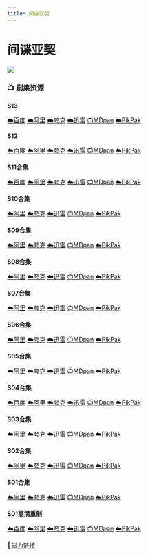 ```yaml
---
title: 间谍亚契
---
```


# 间谍亚契
![](/assets/image/间谍亚契.jpg)

### 📺 剧集资源

**S13** <Badge type="tip" text="网飞官中" />

[☁️百度](https://pan.baidu.com/s/182s-bAXZEtH35CwrYw8LpQ?pwd=s8sq)  [☁️阿里](https://www.aliyundrive.com/s/2iwqcH5UVW2)  [☁️夸克](https://pan.quark.cn/s/ab409e750646)  [☁️迅雷](https://pan.xunlei.com/s/VNnhCqVA6WxXC_eOBiyJ5LhJA1?pwd=6yt9#)  [📺MDpan](https://pan.mdsub.top/zh-CN/%E9%97%B4%E8%B0%8D%E4%BA%9A%E5%A5%91/)  [☁️PikPak](https://mypikpak.com/s/VNmWORQrPp2tU0AMeCpmtjT8o1)

**S12** <Badge type="warning" text="漫迪MDsub" /> <Badge type="tip" text="网飞官中" />

[☁️百度](https://pan.baidu.com/s/1TmN-Pi2IstKAQ3jjHXHWlA?pwd=9ryf)  [☁️阿里](https://www.aliyundrive.com/s/2iwqcH5UVW2)  [☁️夸克](https://pan.quark.cn/s/ab409e750646)  [☁️迅雷](https://pan.xunlei.com/s/VNnhCth-NHs2eqzeLKvZ3reEA1?pwd=sup3#)  [📺MDpan](https://pan.mdsub.top/zh-CN/%E9%97%B4%E8%B0%8D%E4%BA%9A%E5%A5%91/)  [☁️PikPak](https://mypikpak.com/s/VNmWORQrPp2tU0AMeCpmtjT8o1)

**S11合集** <Badge type="warning" text="漫迪MDsub" />

[☁️百度](https://pan.baidu.com/s/10kfz9SUeA4CiSwjASlPXuQ?pwd=gs5h)  [☁️阿里](https://www.aliyundrive.com/s/2iwqcH5UVW2)  [☁️夸克](https://pan.quark.cn/s/ab409e750646)  [☁️迅雷](https://pan.xunlei.com/s/VNnhCxcmxzc0mf6COBL26RnyA1?pwd=ivy2#)  [📺MDpan](https://pan.mdsub.top/zh-CN/%E9%97%B4%E8%B0%8D%E4%BA%9A%E5%A5%91/)  [☁️PikPak](https://mypikpak.com/s/VNmWORQrPp2tU0AMeCpmtjT8o1)

**S10合集** <Badge type="warning" text="漫迪MDsub" />

[☁️阿里](https://www.aliyundrive.com/s/2iwqcH5UVW2)  [☁️夸克](https://pan.quark.cn/s/ab409e750646)  [☁️迅雷](https://pan.xunlei.com/s/VNnhDblWPvig4EHVzzy71PAGA1?pwd=paes#)  [📺MDpan](https://pan.mdsub.top/zh-CN/%E9%97%B4%E8%B0%8D%E4%BA%9A%E5%A5%91/)  [☁️PikPak](https://mypikpak.com/s/VNmWORQrPp2tU0AMeCpmtjT8o1)

**S09合集** <Badge type="warning" text="漫迪MDsub" />

[☁️阿里](https://www.aliyundrive.com/s/2iwqcH5UVW2)  [☁️夸克](https://pan.quark.cn/s/ab409e750646)  [☁️迅雷](https://pan.xunlei.com/s/VNnhDZUS033Ge88FC4P3KL92A1?pwd=uie8#)  [📺MDpan](https://pan.mdsub.top/zh-CN/%E9%97%B4%E8%B0%8D%E4%BA%9A%E5%A5%91/)  [☁️PikPak](https://mypikpak.com/s/VNmWORQrPp2tU0AMeCpmtjT8o1)

**S08合集** <Badge type="warning" text="漫迪MDsub" />

[☁️阿里](https://www.aliyundrive.com/s/2iwqcH5UVW2)  [☁️夸克](https://pan.quark.cn/s/ab409e750646)  [☁️迅雷](https://pan.xunlei.com/s/VNnhDVx1gIXcHGWlwnCiT5Z8A1?pwd=ruww#)  [📺MDpan](https://pan.mdsub.top/zh-CN/%E9%97%B4%E8%B0%8D%E4%BA%9A%E5%A5%91/)  [☁️PikPak](https://mypikpak.com/s/VNmWORQrPp2tU0AMeCpmtjT8o1)

**S07合集** <Badge type="warning" text="漫迪MDsub" />

[☁️阿里](https://www.aliyundrive.com/s/2iwqcH5UVW2)  [☁️夸克](https://pan.quark.cn/s/ab409e750646)  [☁️迅雷](https://pan.xunlei.com/s/VNnhDSUDr8hDFyVj4Ow7LvxkA1?pwd=duax#)  [📺MDpan](https://pan.mdsub.top/zh-CN/%E9%97%B4%E8%B0%8D%E4%BA%9A%E5%A5%91/)  [☁️PikPak](https://mypikpak.com/s/VNmWORQrPp2tU0AMeCpmtjT8o1)

**S06合集** <Badge type="tip" text="人人YYeTs" />

[☁️阿里](https://www.aliyundrive.com/s/2iwqcH5UVW2)  [☁️夸克](https://pan.quark.cn/s/ab409e750646)  [☁️迅雷](https://pan.xunlei.com/s/VNnhDO6hFOS_WhBc_ZmHAbioA1?pwd=ssm5#)  [📺MDpan](https://pan.mdsub.top/zh-CN/%E9%97%B4%E8%B0%8D%E4%BA%9A%E5%A5%91/)  [☁️PikPak](https://mypikpak.com/s/VNmWORQrPp2tU0AMeCpmtjT8o1)

**S05合集** <Badge type="warning" text="漫迪MDsub" />

[☁️阿里](https://www.aliyundrive.com/s/2iwqcH5UVW2)  [☁️夸克](https://pan.quark.cn/s/ab409e750646)  [☁️迅雷](https://pan.xunlei.com/s/VNnhDK5q_lZK1r2qLZH1-61gA1?pwd=giu5#)  [📺MDpan](https://pan.mdsub.top/zh-CN/%E9%97%B4%E8%B0%8D%E4%BA%9A%E5%A5%91/)  [☁️PikPak](https://mypikpak.com/s/VNmWORQrPp2tU0AMeCpmtjT8o1)

**S04合集** <Badge type="warning" text="漫迪MDsub" /><Badge type="tip" text="DomLih译制" />

[☁️百度](https://pan.baidu.com/s/1-Ybr1NlpLqxgjPEXybdDdQ?pwd=33nm)  [☁️阿里](https://www.aliyundrive.com/s/2iwqcH5UVW2)  [☁️夸克](https://pan.quark.cn/s/ab409e750646)  [☁️迅雷](https://pan.xunlei.com/s/VNnhDGgZEAAr54C6qUJuYxyxA1?pwd=5784#)  [📺MDpan](https://pan.mdsub.top/zh-CN/%E9%97%B4%E8%B0%8D%E4%BA%9A%E5%A5%91/)  [☁️PikPak](https://mypikpak.com/s/VNmWORQrPp2tU0AMeCpmtjT8o1)

**S03合集** <Badge type="warning" text="漫迪MDsub" /><Badge type="tip" text="DomLih译制" />

[☁️阿里](https://www.aliyundrive.com/s/2iwqcH5UVW2)  [☁️夸克](https://pan.quark.cn/s/ab409e750646)  [☁️迅雷](https://pan.xunlei.com/s/VNnhDDHvNHs2eqzeLKvZ3vSZA1?pwd=6b8m#)  [📺MDpan](https://pan.mdsub.top/zh-CN/%E9%97%B4%E8%B0%8D%E4%BA%9A%E5%A5%91/)  [☁️PikPak](https://mypikpak.com/s/VNmWORQrPp2tU0AMeCpmtjT8o1)

**S02合集** <Badge type="warning" text="漫迪MDsub" />

[☁️阿里](https://www.aliyundrive.com/s/2iwqcH5UVW2)  [☁️夸克](https://pan.quark.cn/s/ab409e750646)  [☁️迅雷](https://pan.xunlei.com/s/VNnhD9CAuZa9f1p7PuoM4ZbSA1?pwd=p9ej#)  [📺MDpan](https://pan.mdsub.top/zh-CN/%E9%97%B4%E8%B0%8D%E4%BA%9A%E5%A5%91/)  [☁️PikPak](https://mypikpak.com/s/VNmWORQrPp2tU0AMeCpmtjT8o1)

**S01合集** <Badge type="warning" text="Girlsleft译制" /><Badge type="tip" text="人人YYeTs" />

[☁️阿里](https://www.aliyundrive.com/s/2iwqcH5UVW2)  [☁️夸克](https://pan.quark.cn/s/ab409e750646)  [☁️迅雷](https://pan.xunlei.com/s/VNnhD5JamkP7O8i9z1ArBIQKA1?pwd=xgbi#)  [📺MDpan](https://pan.mdsub.top/zh-CN/%E9%97%B4%E8%B0%8D%E4%BA%9A%E5%A5%91/)  [☁️PikPak](https://mypikpak.com/s/VNmWORQrPp2tU0AMeCpmtjT8o1)

**S01高清重制** <Badge type="warning" text="漫迪MDsub" />

[☁️百度](https://pan.baidu.com/s/1JAq54wtHlG8cxanfFydb_A?pwd=aym3)  [☁️阿里](https://www.aliyundrive.com/s/NAE5eqNvDYh)  [☁️夸克](https://pan.quark.cn/s/3bd0c7ad74ca)  [☁️迅雷](https://pan.xunlei.com/s/VNnhCS8cRGbc2ARQHQ4_ycNkA1?pwd=v3wz#)  [📺MDpan](https://pan.mdsub.top/zh-CN/%E9%97%B4%E8%B0%8D%E4%BA%9A%E5%A5%91/)  [☁️PikPak](https://mypikpak.com/s/VNmWORQrPp2tU0AMeCpmtjT8o1)

[🧲磁力链接](magnet:?xt=urn:btih:969f05d2cc15e2226ea11a1a3dc221f294ada5cc)